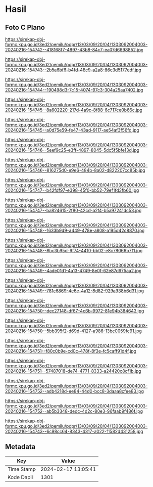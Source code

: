 # Hasil

## Foto C Plano

https://sirekap-obj-formc.kpu.go.id/3ed2/pemilu/pdpr/13/03/09/20/04/1303092004003-20240216-154742--418168f7-4897-43b8-84c7-ea07d6698852.jpg

https://sirekap-obj-formc.kpu.go.id/3ed2/pemilu/pdpr/13/03/09/20/04/1303092004003-20240216-154743--2b5a6bf6-b4fd-48c9-a2a8-86c3d5177edf.jpg

https://sirekap-obj-formc.kpu.go.id/3ed2/pemilu/pdpr/13/03/09/20/04/1303092004003-20240216-154744--190498d3-7c15-4074-97c3-304a25aa7402.jpg

https://sirekap-obj-formc.kpu.go.id/3ed2/pemilu/pdpr/13/03/09/20/04/1303092004003-20240216-154745--8a602220-217d-4a9c-8f88-6c717ce0b66c.jpg

https://sirekap-obj-formc.kpu.go.id/3ed2/pemilu/pdpr/13/03/09/20/04/1303092004003-20240216-154745--a0d75e59-fe47-43ad-9117-ae54af3f56fd.jpg

https://sirekap-obj-formc.kpu.go.id/3ed2/pemilu/pdpr/13/03/09/20/04/1303092004003-20240216-154746--5eef9c25-e3ff-4897-8045-5dc5f5bfe13d.jpg

https://sirekap-obj-formc.kpu.go.id/3ed2/pemilu/pdpr/13/03/09/20/04/1303092004003-20240216-154746--816275d0-e9e6-484b-8a02-d822207cc85b.jpg

https://sirekap-obj-formc.kpu.go.id/3ed2/pemilu/pdpr/13/03/09/20/04/1303092004003-20240216-154747--b42fdf97-e398-45f0-bb52-79ef1fd3fb60.jpg

https://sirekap-obj-formc.kpu.go.id/3ed2/pemilu/pdpr/13/03/09/20/04/1303092004003-20240216-154747--ba824615-2f80-42cd-a2f4-b5a97241dc53.jpg

https://sirekap-obj-formc.kpu.go.id/3ed2/pemilu/pdpr/13/03/09/20/04/1303092004003-20240216-154748--1633b9d9-a449-478e-a808-a195d42c8870.jpg

https://sirekap-obj-formc.kpu.go.id/3ed2/pemilu/pdpr/13/03/09/20/04/1303092004003-20240216-154748--8bc3b95d-6f74-4410-bb02-e8c78066b7f1.jpg

https://sirekap-obj-formc.kpu.go.id/3ed2/pemilu/pdpr/13/03/09/20/04/1303092004003-20240216-154749--4ade01d1-4a13-4749-8e0f-62e87d975aa2.jpg

https://sirekap-obj-formc.kpu.go.id/3ed2/pemilu/pdpr/13/03/09/20/04/1303092004003-20240216-154749--781c6869-4e6e-4a12-8d82-929a938b6d31.jpg

https://sirekap-obj-formc.kpu.go.id/3ed2/pemilu/pdpr/13/03/09/20/04/1303092004003-20240216-154750--dec27148-df67-4c6b-9972-81e94b384643.jpg

https://sirekap-obj-formc.kpu.go.id/3ed2/pemilu/pdpr/13/03/09/20/04/1303092004003-20240216-154750--5bb395f2-d69d-4127-a986-13bc0059fc91.jpg

https://sirekap-obj-formc.kpu.go.id/3ed2/pemilu/pdpr/13/03/09/20/04/1303092004003-20240216-154751--f80c0b9e-cd0c-478f-8f3e-fc5caff91d4f.jpg

https://sirekap-obj-formc.kpu.go.id/3ed2/pemilu/pdpr/13/03/09/20/04/1303092004003-20240216-154751--57487018-de74-4771-8333-a24420c8cf1b.jpg

https://sirekap-obj-formc.kpu.go.id/3ed2/pemilu/pdpr/13/03/09/20/04/1303092004003-20240216-154752--adb4218d-ee84-44d0-bcc8-3daaa8cfee83.jpg

https://sirekap-obj-formc.kpu.go.id/3ed2/pemilu/pdpr/13/03/09/20/04/1303092004003-20240216-154752--ab5b3348-dedc-4d2c-80e3-96faab9f486f.jpg

https://sirekap-obj-formc.kpu.go.id/3ed2/pemilu/pdpr/13/03/09/20/04/1303092004003-20240216-154743--6c98cc64-8343-4317-a022-f1582d431258.jpg


## Metadata

| Key        | Value               |
| ---------- | ------------------- |
| Time Stamp | 2024-02-17 13:05:41 |
| Kode Dapil | 1301                |




